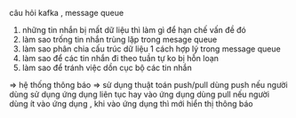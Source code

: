 câu hỏi kafka , message queue

1. những tin nhắn bị mất dữ liệu thì làm gì để hạn chế vấn đề đó
2. làm sao trống tin nhắn trùng lặp trong mesage queue
3. làm sao phân chia cấu trúc dữ liệu 1 cách hợp lý trong message queue
4. làm sao để các tin nhắn đi theo tuần tự ko bị hỗn loạn
5. làm sao để tránh việc dồn cục bộ các tin nhắn

=> hệ thống thông báo => sử dụng thuật toán push/pull
dùng push nếu người dùng sử dụng ứng dụng liên tục hay vào ứng dụng
dùng pull nếu người dùng ít vào ứng dụng , khi vào ứng dụng thì mới hiển thị thông báo
